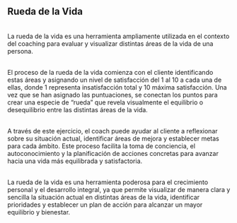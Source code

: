 ## Rueda de la Vida<br>

<br>La rueda de la vida es una herramienta ampliamente utilizada en el contexto del coaching para evaluar y visualizar distintas áreas de la vida de una persona.

<br>El proceso de la rueda de la vida comienza con el cliente identificando estas áreas y asignando un nivel de satisfacción del 1 al 10 a cada una de ellas, donde 1 representa insatisfacción total y 10 máxima satisfacción. Una vez que se han asignado las puntuaciones, se conectan los puntos para crear una especie de “rueda” que revela visualmente el equilibrio o desequilibrio entre las distintas áreas de la vida.

<br>A través de este ejercicio, el coach puede ayudar al cliente a reflexionar sobre su situación actual, identificar áreas de mejora y establecer metas para cada ámbito. Este proceso facilita la toma de conciencia, el autoconocimiento y la planificación de acciones concretas para avanzar hacia una vida más equilibrada y satisfactoria.

<br>La rueda de la vida es una herramienta poderosa para el crecimiento personal y el desarrollo integral, ya que permite visualizar de manera clara y sencilla la situación actual en distintas áreas de la vida, identificar prioridades y establecer un plan de acción para alcanzar un mayor equilibrio y bienestar.
